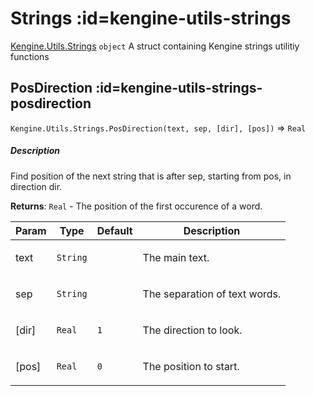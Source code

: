 <!-- a name="Kengine.Utils.Strings"></a -->

# Strings  :id=kengine-utils-strings

[Kengine.Utils.Strings](Kengine.Utils.Strings) <code>object</code>
A struct containing Kengine strings utilitiy functions


<!-- a name="Kengine.Utils.Strings.PosDirection"></a -->

## PosDirection  :id=kengine-utils-strings-posdirection

`Kengine.Utils.Strings.PosDirection(text, sep, [dir], [pos])` ⇒ <code>Real</code>
<!-- tabs:start -->


##### **Description**

Find position of the next string that is after sep, starting from pos, in direction dir.


**Returns**: <code>Real</code> - The position of the first occurence of a word.  

| Param | Type | Default | Description |
| --- | --- | --- | --- |
| text | <code>String</code> |  | <p>The main text.</p> |
| sep | <code>String</code> |  | <p>The separation of text words.</p> |
| [dir] | <code>Real</code> | <code>1</code> | <p>The direction to look.</p> |
| [pos] | <code>Real</code> | <code>0</code> | <p>The position to start.</p> |

<!-- tabs:end -->

